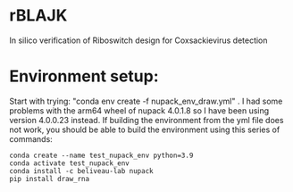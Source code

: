 # rBLAJK
In silico verification of Riboswitch design for Coxsackievirus detection

# Environment setup:
Start with trying: "conda env create -f nupack_env_draw.yml" . I had some problems with the arm64 wheel of nupack 4.0.1.8 so I have been using version 4.0.0.23 instead. If building the environment from the yml file does not work, you should be able to build the environment using this series of commands:

```
conda create --name test_nupack_env python=3.9
conda activate test_nupack_env
conda install -c beliveau-lab nupack
pip install draw_rna
```
